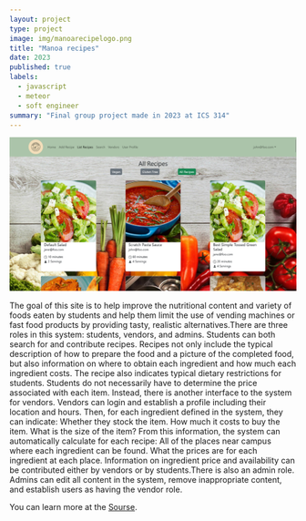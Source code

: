 ```yaml
---
layout: project
type: project
image: img/manoarecipelogo.png
title: "Manoa recipes"
date: 2023
published: true
labels:
  - javascript
  - meteor
  - soft engineer
summary: "Final group project made in 2023 at ICS 314"
---
```

  <img src="../img/finalproject.png" >


The goal of this site is to help improve the nutritional content and variety of foods eaten by students and help them limit the use of vending machines or fast food products by providing tasty, realistic alternatives.There are three roles in this system: students, vendors, and admins. Students can both search for and contribute recipes. Recipes not only include the typical description of how to prepare the food and a picture of the completed food, but also information on where to obtain each ingredient and how much each ingredient costs. The recipe also indicates typical dietary restrictions for students. Students do not necessarily have to determine the price associated with each item. Instead, there is another interface to the system for vendors. Vendors can login and establish a profile including their location and hours. Then, for each ingredient defined in the system, they can indicate: Whether they stock the item. How much it costs to buy the item. What is the size of the item? From this information, the system can automatically calculate for each recipe: All of the places near campus where each ingredient can be found. What the prices are for each ingredient at each place. Information on ingredient price and availability can be contributed either by vendors or by students.There is also an admin role. Admins can edit all content in the system, remove inappropriate content, and establish users as having the vendor role.


You can learn more at the [Sourse](https://manoa-recipes.github.io/).

